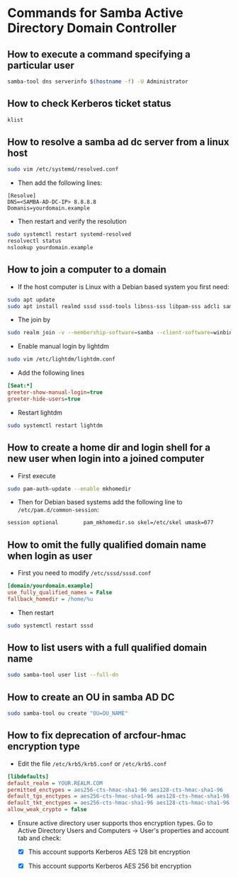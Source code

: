 # Commands for Samba Active Directory Domain Controller

## How to execute a command specifying a particular user

   ```bash
   samba-tool dns serverinfo $(hostname -f) -U Administrator
   ```

## How to check Kerberos ticket status

   ```bash
   klist
   ```

## How to resolve a samba ad dc server from a linux host
   ```bash
   sudo vim /etc/systemd/resolved.conf
   ```
   - Then add the following lines:
   ```vim
   [Resolve]
   DNS=<SAMBA-AD-DC-IP> 8.8.8.8
   Domanis=yourdomain.example
   ```
   - Then restart and verify the resolution
   ```bash
   sudo systemctl restart systemd-resolved
   resolvectl status
   nslookup yourdomain.example
   ```

## How to join a computer to a domain
   - If the host computer is Linux with a Debian based system you first need:
   ```bash
   sudo apt update
   sudo apt install realmd sssd sssd-tools libnss-sss libpam-sss adcli samba-common-bin oddjob oddjob-mkhomedir packagekit krb5-user
   ```
   - The join by
   ```bash
   sudo realm join -v --membership-software=samba --client-software=winbind  yourdomain.example
   ```
   - Enable manual login by lightdm
   ```bash
   sudo vim /etc/lightdm/lightdm.conf
   ```
   - Add the following lines
   ```ini
   [Seat:*]
   greeter-show-manual-login=true
   greeter-hide-users=true
   ```
   - Restart lightdm
   ```bash
   sudo systemctl restart lightdm
   ```

## How to create a home dir and login shell for a new user when login into a joined computer
   - First execute
   ```bash
   sudo pam-auth-update --enable mkhomedir
   ```
   - Then for Debian based systems add the following line to `/etc/pam.d/common-session`:
   ```bash
   session optional        pam_mkhomedir.so skel=/etc/skel umask=077
   ```

## How to omit the fully qualified domain name when login as user
   - First you need to modify `/etc/sssd/sssd.conf`
   ```ini
   [domain/yourdomain.example]
   use_fully_qualified_names = False
   fallback_homedir = /home/%u
   ```
   - Then restart
   ```bash
   sudo systemctl restart sssd
   ```

## How to list users with a full qualified domain name

   ```bash
   sudo samba-tool user list --full-dn
   ```

## How to create an OU in samba AD DC

   ```bash
   sudo samba-tool ou create "OU=OU_NAME"
   ```

## How to fix deprecation of arcfour-hmac encryption type
   - Edit the file `/etc/krb5/krb5.conf` or `/etc/krb5.conf`
   ```ini
   [libdefaults]
   default_realm = YOUR.REALM.COM
   permitted_enctypes = aes256-cts-hmac-sha1-96 aes128-cts-hmac-sha1-96
   default_tgs_enctypes = aes256-cts-hmac-sha1-96 aes128-cts-hmac-sha1-96
   default_tkt_enctypes = aes256-cts-hmac-sha1-96 aes128-cts-hmac-sha1-96
   allow_weak_crypto = false
   ```
   - Ensure active directory user supports thos encryption types. Go to Active Directory Users and Computers -> User's properties and account tab and check:
      - [x] This account supports Kerberos AES 128 bit encryption
      - [x] This account supports Kerberos AES 256 bit encryption
   
